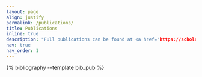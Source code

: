 ```yaml
---
layout: page
align: justify
permalink: /publications/
title: Publications
inline: true
description: "Full publications can be found at <a href="https://scholar.google.com/citations?user=Fi6WlW0AAAAJ&hl=en"> Google Scholar </a>".
nav: true
nav_order: 1
---
```


<!-- _pages/publications.md -->
<div class="publications">

{% bibliography --template bib_pub %}

</div>
